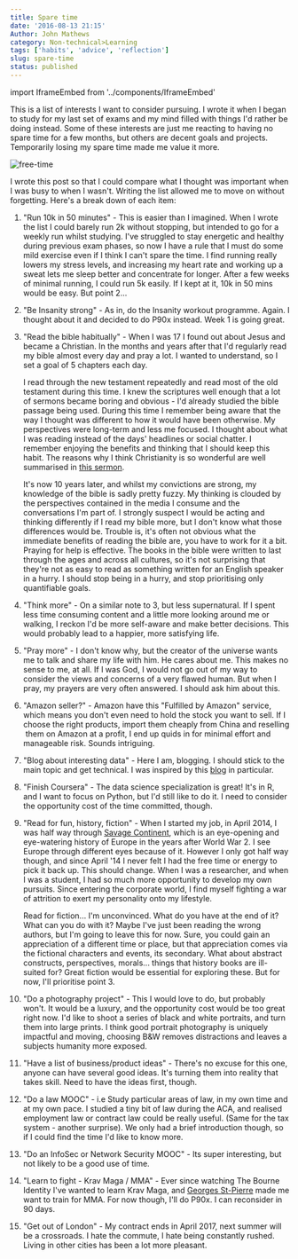```yaml
---
title: Spare time
date: '2016-08-13 21:15'
Author: John Mathews
category: Non-technical>Learning
tags: ['habits', 'advice', 'reflection']
slug: spare-time
status: published
---
```


import IframeEmbed from '../components/IframeEmbed'

This is a list of interests I want to consider pursuing. I wrote it when I began
to study for my last set of exams and my mind filled with things I'd rather be
doing instead. Some of these interests are just me reacting to having no spare
time for a few months, but others are decent goals and projects. Temporarily
losing my spare time made me value it more.

![free-time](/static/images/spare_time.jpg)

I wrote this post so that I could compare what I thought was important when I
was busy to when I wasn't. Writing the list allowed me to move on without
forgetting. Here's a break down of each item:

1.  "Run 10k in 50 minutes" - This is easier than I imagined. When I wrote the
    list I could barely run 2k without stopping, but intended to go for a
    weekly run whilst studying. I've struggled to stay energetic and healthy
    during previous exam phases, so now I have a rule that I must do some mild
    exercise even if I think I can't spare the time. I find running really
    lowers my stress levels, and increasing my heart rate and working up a
    sweat lets me sleep better and concentrate for longer. After a few weeks of
    minimal running, I could run 5k easily. If I kept at it, 10k in 50 mins
    would be easy. But point 2...

2.  "Be Insanity strong" - As in, do the Insanity workout programme. Again. I
    thought about it and decided to do P90x instead. Week 1 is going great.

3.  "Read the bible habitually" - When I was 17 I found out about Jesus and
    became a Christian. In the months and years after that I'd regularly read my
    bible almost every day and pray a lot. I wanted to understand, so I set a
    goal of 5 chapters each day.

    I read through the new testament repeatedly and read most of the old
    testament during this time. I knew the scriptures well enough that a lot of
    sermons became boring and obvious - I'd already studied the bible passage
    being used. During this time I remember being aware that the way I thought
    was different to how it would have been otherwise. My perspectives were
    long-term and less me focused. I thought about what I was reading instead
    of the days' headlines or social chatter. I remember enjoying the benefits
    and thinking that I should keep this habit. The reasons why I think
    Christianity is so wonderful are well summarised in [this
    sermon](http://messages.destinyedinburgh.com/sermon/the-gospel-we-preach-a-message-for-leaders).

    It's now 10 years later, and whilst my convictions are strong, my knowledge
    of the bible is sadly pretty fuzzy. My thinking is clouded by the
    perspectives contained in the media I consume and the conversations I'm
    part of. I strongly suspect I would be acting and thinking differently if I
    read my bible more, but I don't know what those differences would be.
    Trouble is, it's often not obvious what the immediate benefits of
    reading the bible are, you have to work for it a bit. Praying for help is
    effective. The books in the bible were written to last through the ages and
    across all cultures, so it's not surprising that they're not as easy to
    read as something written for an English speaker in a hurry. I should stop
    being in a hurry, and stop prioritising only quantifiable goals.

4.  "Think more" - On a similar note to 3, but less supernatural. If I spent
    less time consuming content and a little more looking around me or walking,
    I reckon I'd be more self-aware and make better decisions. This would
    probably lead to a happier, more satisfying life.

5.  "Pray more" - I don't know why, but the creator of the universe wants me to
    talk and share my life with him. He cares about me. This makes no sense to
    me, at all. If I was God, I would not go out of my way to consider the views
    and concerns of a very flawed human. But when I pray, my prayers are very
    often answered. I should ask him about this.

6.  "Amazon seller?" - Amazon have this "Fulfilled by Amazon" service,
    which means you don't even need to hold the stock you want to sell.
    If I choose the right products, import them cheaply from China and
    reselling  them on Amazon at a profit, I end up quids in for minimal
    effort and manageable risk. Sounds intriguing.

7.  "Blog about interesting data" - Here I am, blogging. I should stick
    to the main topic and get technical. I was inspired by this
    [blog](http://www.curiousgnu.com/) in particular.

8.  "Finish Coursera" - The data science specialization is great! It's in R, and I want to focus on Python, but I'd still like to do it. I need to consider the opportunity cost of the time committed, though.

9.  "Read for fun, history, fiction" - When I started my job, in April 2014, I
    was half way through [Savage
    Continent](https://read.amazon.co.uk/kp/embed?asin=B00796LLLK&asin=B00796LLLK&preview=newtab&linkCode=kpe&ref_=cm_sw_r_kb_dp_GP2Rxb3Q8MYC4),
    which is an eye-opening and eye-watering history of Europe in the years
    after World War 2. I see Europe through different eyes because of it.
    However I only got half way though, and since April '14 I never felt I had
    the free time or energy to pick it back up. This should change. When I was a
    researcher, and when I was a student, I had so much more opportunity to
    develop my own pursuits. Since entering the corporate world, I find myself
    fighting a war of attrition to exert my personality onto my lifestyle.

    Read for fiction... I'm unconvinced. What do you have at the end of
    it? What can you do with it? Maybe I've just been reading the wrong authors,
    but I'm going to leave this for now. Sure, you could gain an appreciation of
    a different time or place, but that appreciation comes via the fictional
    characters and events, its secondary. What about abstract constructs,
    perspectives, morals... things that history books are ill-suited for? Great
    fiction would be essential for exploring these. But for now, I'll prioritise
    point 3.

    <IframeEmbed type="amazon" src='https://read.amazon.com/kp/embed?asin=B00796LLLK&preview=newtab&linkCode=kpe&ref_=cm_sw_r_kb_dp_P95V8WRVHVKAEB6QTK1H'/>

10. "Do a photography project" - This I would love to do, but probably won't.
    It would be a luxury, and the opportunity cost would be too great right
    now. I'd like to shoot a series of black and white portraits, and turn them
    into large prints. I think good portrait photography is uniquely impactful
    and moving, choosing B&W removes distractions and leaves a subjects
    humanity more exposed.

11. "Have a list of business/product ideas" - There's no excuse for this
    one, anyone can have several good ideas. It's turning them into
    reality that takes skill. Need to have the ideas first, though.

12. "Do a law MOOC" - i.e Study particular areas of law, in my own time
    and at my own pace. I studied a tiny bit of law during the ACA, and
    realised employment law or contract law could be really useful.
    (Same for the tax system - another surprise). We only had a brief
    introduction though, so if I could find the time I'd like to know
    more.

13. "Do an InfoSec or Network Security MOOC" - Its super interesting,
    but not likely to be a good use of time.

14. "Learn to fight - Krav Maga / MMA" - Ever since watching The Bourne
    Identity I've wanted to learn Krav Maga, and [Georges
    St-Pierre](https://youtu.be/LybrzdG96_8) made me want to train
    for MMA. For now though, I'll do P90x. I can reconsider in 90 days.

    <IframeEmbed type="youtube" src='https://www.youtube.com/embed/vS1gE1DCvwU' />

15. "Get out of London" - My contract ends in April 2017, next summer
    will be a crossroads. I hate the commute, I hate being constantly
    rushed. Living in other cities has been a lot more pleasant.
